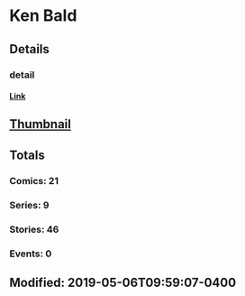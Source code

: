 # Ken  Bald 
## Details
### detail
#### [Link](http://marvel.com/comics/creators/1450/ken_bald?utm_campaign=apiRef&utm_source=225578a89fc76f3d20fbffda5d17a88d)
## [Thumbnail](http://i.annihil.us/u/prod/marvel/i/mg/b/40/image_not_available.jpg)
## Totals
### Comics: 21
### Series: 9
### Stories: 46
### Events: 0
## Modified: 2019-05-06T09:59:07-0400